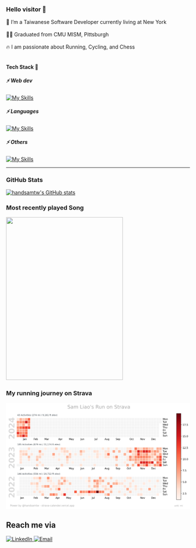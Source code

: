 
### Hello visitor 👋  

<p fontSize="12px">
🌃 I’m a Taiwanese Software Developer currently living at New York <br></br>
👨‍💻 Graduated from CMU MISM, Pittsburgh <br></br>
🔥 I am passionate about Running, Cycling, and Chess  <br></br>
</p>


#### Tech Stack 🧪   
<!-- icon: https://github.com/tandpfun/skill-icons#readme -->

<h5>⚡ Web dev </h5> 

[![My Skills](https://skillicons.dev/icons?i=react,redux,angular,nestjs,next,nodejs,express,django,flask,mysql,postgres,mongodb,dynamodb,graphql,apollo&perline=10)](https://skillicons.dev)

<h5>⚡ Languages </h5> 

[![My Skills](https://skillicons.dev/icons?i=py,js,ts,java,&perline=10)](https://skillicons.dev)

<h5>⚡ Others </h5> 

[![My Skills](https://skillicons.dev/icons?i=git,github,githubactions,figma,docker,gcp,vercel,aws,postman&perline=10)](https://skillicons.dev)

---

### GitHub Stats
[![handsamtw's GitHub stats](https://github-readme-stats.vercel.app/api?username=handsamtw&show_icons=true&theme=tokyonight)](https://github.com/anuraghazra/github-readme-stats)

### Most recently played Song
<p align="left">
  <img width="320" height="445" src="https://spotify-github-profile.vercel.app/api/view?uid=11149443188&cover_image=true&theme=default&bar_color=ff0000&bar_color_cover=true">
</p>

### My running journey on Strava
<img width="700" alt="My Strava Calendar" src="./samliao's run.png"/>



## Reach me via
<p>
	<a href="https://www.linkedin.com/in/shousanliao/">
		<img alt="LinkedIn" src="https://img.shields.io/badge/LinkedIn-0077B5?style=for-the-badge&logo=linkedin&logoColor=white" />
	</a>
	<a href="mailto:samliao.work.2023@gmail.com">
		<img alt="Email" src="https://img.shields.io/badge/Gmail-D14836?style=for-the-badge&logo=gmail&logoColor=white"/>
	</a>
</p>
